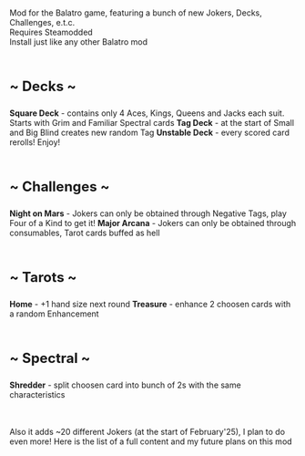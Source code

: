 <br>Mod for the <a src="https://store.steampowered.com/app/2379780/Balatro/">Balatro</a> game, featuring a bunch of new Jokers, Decks, Challenges, e.t.c.
<br>Requires <a src="https://github.com/Steamodded/smods">Steamodded</a>
<br>Install just like any other Balatro mod


<br><p style="font-size:24px"><b>~ Decks ~</b></p>
<b>Square Deck</b> - contains only 4 Aces, Kings, Queens and Jacks each suit. Starts with Grim and Familiar Spectral cards
<b>Tag Deck</b> - at the start of Small and Big Blind creates new random Tag
<b>Unstable Deck</b> - every scored card rerolls! Enjoy!

<br><p style="font-size:24px"><b>~ Challenges ~</b></p>
<b>Night on Mars</b> - Jokers can only be obtained through Negative Tags, play Four of a Kind to get it!
<b>Major Arcana</b> - Jokers can only be obtained through consumables, Tarot cards buffed as hell

<br><p style="font-size:24px"><b>~ Tarots ~</b></p>
<b>Home</b> - +1 hand size next round
<b>Treasure</b> - enhance 2 choosen cards with a random Enhancement

<br><p style="font-size:24px"><b>~ Spectral ~</b></p>
<b>Shredder</b> - split choosen card into bunch of 2s with the same characteristics

<br><br>Also it adds ~20 different Jokers (at the start of February'25), I plan to do even more!
<a src="https://docs.google.com/spreadsheets/d/12xnrFGYsiaSSxG_EQXfrkcW6hYp--GnOUaB6Fxh4H2k/edit?gid=0#gid=0">Here is the list of a full content and my future plans on this mod</a> 
